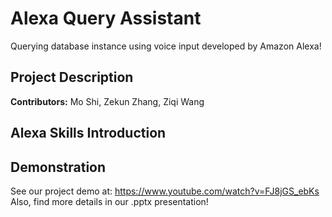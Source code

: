 # Alexa Query Assistant
Querying database instance using voice input developed by Amazon Alexa!

## Project Description
__Contributors:__ Mo Shi, Zekun Zhang, Ziqi Wang

## Alexa Skills Introduction


## Demonstration
See our project demo at: https://www.youtube.com/watch?v=FJ8jGS_ebKs     
Also, find more details in our .pptx presentation!
